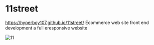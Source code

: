 # 11street
https://hyperboy107.github.io/11street/
Ecommerce web site front end development a full eresponsive website

![11](https://github.com/hyperboy107/11street/assets/110627597/7ed2dcaa-254d-473d-88c9-62d92c502653)
